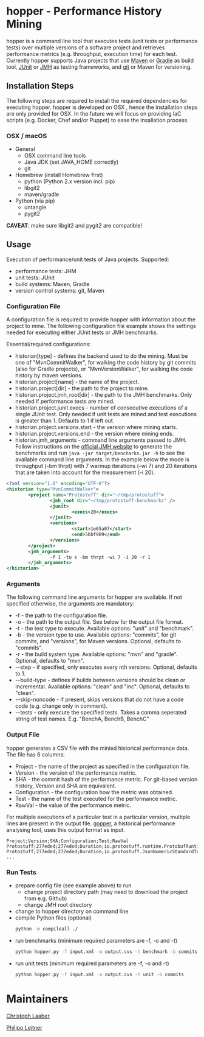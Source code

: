 # hopper - Performance History Mining
hopper is a command line tool that executes tests (unit tests or performance tests) over multiple versions of a software project and retrieves performance metrics (e.g. throughput, execution time) for each test.
Currently hopper supports Java projects that use [Maven](https://maven.apache.org) or [Gradle](https://gradle.org) as build tool, [JUnit](http://junit.org/junit4/) or [JMH](http://openjdk.java.net/projects/code-tools/jmh/) as testing frameworks, and [git](https://git-scm.com) or Maven for versioning.

## Installation Steps
The following steps are required to install the required dependencies for executing hopper. hopper is developed on OSX , hence the installation steps are only provided for OSX.
In the future we will focus on providing IaC scripts (e.g. Docker, Chef and/or Puppet) to ease the insallation process.

### OSX / macOS

* General
	* OSX command line tools
	* Java JDK (set JAVA_HOME correctly)
	* git
* Homebrew (install Homebrew first)
	* python (Python 2.x version incl. pip)
	* libgit2
	* maven/gradle
* Python (via pip)
	* untangle
	* pygit2

**CAVEAT**: make sure libgit2 and pygit2 are compatible!


## Usage
Execution of performance/unit tests of Java projects.
Supported:

* performance tests: JHM 
* unit tests: JUnit
* build systems: Maven, Gradle
* version control systems: git, Maven

### Configuration File
A configuration file is required to provide hopper with information about the project to mine. The following configuration file example shows the settings needed for executing either JUnit tests or JMH benchmarks.

Essential/required configurations:
* historian[type] - defines the backend used to do the mining. Must be one of "MvnCommitWalker", for walking the code history by git commits (also for Gradle projects), or "MvnVersionWalker", for walking the code history by maven versions.
* historian.project[name] - the name of the project.
* historian.project[dir] - the path to the project to mine.
* historian.project.jmh_root[dir] - the path to the JMH benchmarks. Only needed if performance tests are mined.
* historian.project.junit.execs - number of consecutive executions of a single JUnit test. Only needed if unit tests are mined and test executions is greater than 1. Defaults to 1 if left out.
* historian.project.versions.start - the version where mining starts.
* historian.project.versions.end - the version where mining ends.
* historian.jmh_arguments - command line arguments passed to JMH. Follow instructions on the [official JMH website](http://openjdk.java.net/projects/code-tools/jmh/) to generate the benchmarks and run `java -jar target/bencharks.jar -h` to see the available command line arguments. In the example below the mode is throughput (-bm thrpt) with 7 warmup iterations (-wi 7) and 20 iterations that are taken into account for the measurement (-i 20).


```XML
<?xml version="1.0" encoding="UTF-8"?>
<historian type="MvnCommitWalker">
        <project name="Protostuff" dir="~/tmp/protostuff">
                <jmh_root dir="~/tmp/protostuff-benchmarks" />
                <junit>
                        <execs>20</execs>
                </junit>
                <versions>
                        <start>1e65a07</start>
                        <end>5bbf909</end>
                </versions>
        </project>
        <jmh_arguments>
                -f 1 -tu s -bm thrpt -wi 7 -i 20 -r 1
        </jmh_arguments>
</historian>
```

### Arguments
The following command line arguments for hopper are available. If not specified otherwise, the arguments are mandatory:

* -f - the path to the configuration file.
* -o - the path to the output file. See below for the output file format.
* -t - the test type to execute. Available options: "unit" and "benchmark".
* -b - the version type to use. Available options: "commits", for git commits, and "versions", for Maven versions. Optional, defaults to "commits".
* -r - the build system type. Available options: "mvn" and "gradle". Optional, defaults to "mvn".
* --step - if specified, only executes every nth versions. Optional, defaults to 1.
* --build-type - defines if builds between versions should be clean or incremental. Available options: "clean" and "inc". Optional, defaults to "clean".
* --skip-noncode - if present, skips versions that do not have a code code (e.g. change only in comment).
* --tests - only execute the specified tests. Takes a comma seperated string of test names. E.g. "BenchA, BenchB, BenchC"

### Output File
hopper generates a CSV file with the minied historical performance data. The file has 6 columns: 

* Project - the name of the project as specified in the configuration file.
* Version - the version of the performance metric.
* SHA - the commit hash of the performance metric. For git-based version history, Version and SHA are equivalent.
* Configuration - the configuration how the metric was obtained.
* Test - the name of the test executed for the performance metric.
* RawVal - the value of the performance metric.

For multiple executions of a particular test in a particular version, multiple lines are present in the output file. [gopper](https://github.com/sealuzh/gopper), a historical performance analysing tool, uses this output format as input.

```CSV
Project;Version;SHA;Configuration;Test;RawVal
Protostuff;277eded;277eded;Duration;io.protostuff.runtime.ProtobufRuntimeObjectSchemaTest.testPojo;0.005
Protostuff;277eded;277eded;Duration;io.protostuff.JsonNumericStandardTest.testPartialEmptyFooInnerWithEmptyString;0.0
...
```

### Run Tests

* prepare config file (see example above) to run
	* change project directory path (may need to download the project from e.g. Github)
	* change JMH root directory
* change to hopper directory on command line
* compile Python files (optional)
	```bash
	python -m compileall ./
	```
* run benchmarks (minimum required parameters are -f, -o and -t)
	```bash
	python hopper.py -f input.xml -o output.cvs -t benchmark -b commits
	```
* run unit tests (minimum required parameters are -f, -o and -t)
    ```bash
    python hopper.py -f input.xml -o output.cvs -t unit -b commits
	```

# Maintainers
[Christoph Laaber](https://github.com/chrstphlbr)

[Philipp Leitner](https://github.com/xLeitix)
